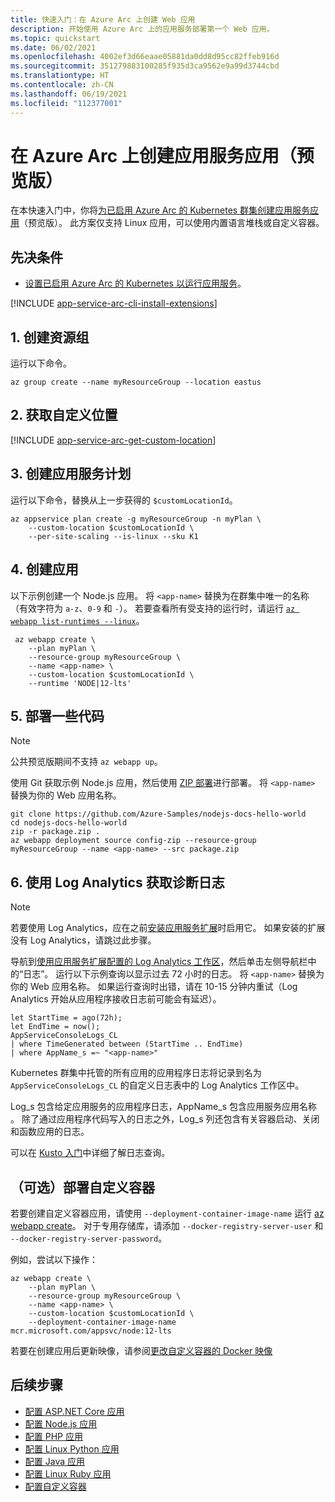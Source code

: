 ```yaml
---
title: 快速入门：在 Azure Arc 上创建 Web 应用
description: 开始使用 Azure Arc 上的应用服务部署第一个 Web 应用。
ms.topic: quickstart
ms.date: 06/02/2021
ms.openlocfilehash: 4002ef3d66eaae05881da0dd8d95cc82ffeb916d
ms.sourcegitcommit: 351279883100285f935d3ca9562e9a99d3744cbd
ms.translationtype: HT
ms.contentlocale: zh-CN
ms.lasthandoff: 06/19/2021
ms.locfileid: "112377001"
---
```

# <a name="create-an-app-service-app-on-azure-arc-preview"></a>在 Azure Arc 上创建应用服务应用（预览版）

在本快速入门中，你将[为已启用 Azure Arc 的 Kubernetes 群集创建应用服务应用](overview-arc-integration.md)（预览版）。 此方案仅支持 Linux 应用，可以使用内置语言堆栈或自定义容器。

## <a name="prerequisites"></a>先决条件

- [设置已启用 Azure Arc 的 Kubernetes 以运行应用服务](manage-create-arc-environment.md)。

[!INCLUDE [app-service-arc-cli-install-extensions](../../includes/app-service-arc-cli-install-extensions.md)]

## <a name="1-create-a-resource-group"></a>1. 创建资源组

运行以下命令。

```azurecli-interactive
az group create --name myResourceGroup --location eastus 
```

## <a name="2-get-the-custom-location"></a>2. 获取自定义位置

[!INCLUDE [app-service-arc-get-custom-location](../../includes/app-service-arc-get-custom-location.md)]


## <a name="3-create-an-app-service-plan"></a>3. 创建应用服务计划

运行以下命令，替换从上一步获得的 `$customLocationId`。

```azurecli-interactive
az appservice plan create -g myResourceGroup -n myPlan \
    --custom-location $customLocationId \
    --per-site-scaling --is-linux --sku K1
``` 

## <a name="4-create-an-app"></a>4. 创建应用

以下示例创建一个 Node.js 应用。 将 `<app-name>` 替换为在群集中唯一的名称（有效字符为 `a-z`、`0-9` 和 `-`）。 若要查看所有受支持的运行时，请运行 [`az webapp list-runtimes --linux`](/cli/azure/webapp)。

```azurecli-interactive
 az webapp create \
    --plan myPlan \
    --resource-group myResourceGroup \
    --name <app-name> \
    --custom-location $customLocationId \
    --runtime 'NODE|12-lts'
```

## <a name="5-deploy-some-code"></a>5. 部署一些代码

> [!NOTE]
> 公共预览版期间不支持 `az webapp up`。

使用 Git 获取示例 Node.js 应用，然后使用 [ZIP 部署](deploy-zip.md)进行部署。 将 `<app-name>` 替换为你的 Web 应用名称。

```azurecli-interactive
git clone https://github.com/Azure-Samples/nodejs-docs-hello-world
cd nodejs-docs-hello-world
zip -r package.zip .
az webapp deployment source config-zip --resource-group myResourceGroup --name <app-name> --src package.zip
```

## <a name="6-get-diagnostic-logs-using-log-analytics"></a>6. 使用 Log Analytics 获取诊断日志

> [!NOTE]
> 若要使用 Log Analytics，应在之前[安装应用服务扩展](manage-create-arc-environment.md#install-the-app-service-extension)时启用它。 如果安装的扩展没有 Log Analytics，请跳过此步骤。

导航到[使用应用服务扩展配置的 Log Analytics 工作区](manage-create-arc-environment.md#install-the-app-service-extension)，然后单击左侧导航栏中的“日志”。 运行以下示例查询以显示过去 72 小时的日志。 将 `<app-name>` 替换为你的 Web 应用名称。 如果运行查询时出错，请在 10-15 分钟内重试（Log Analytics 开始从应用程序接收日志前可能会有延迟）。 

```kusto
let StartTime = ago(72h);
let EndTime = now();
AppServiceConsoleLogs_CL
| where TimeGenerated between (StartTime .. EndTime)
| where AppName_s =~ "<app-name>"
```

Kubernetes 群集中托管的所有应用的应用程序日志将记录到名为 `AppServiceConsoleLogs_CL` 的自定义日志表中的 Log Analytics 工作区中。 

Log_s 包含给定应用服务的应用程序日志，AppName_s 包含应用服务应用名称 。 除了通过应用程序代码写入的日志之外，Log_s 列还包含有关容器启动、关闭和函数应用的日志。

可以在 [Kusto 入门](../azure-monitor/logs/get-started-queries.md)中详细了解日志查询。

## <a name="optional-deploy-a-custom-container"></a>（可选）部署自定义容器

若要创建自定义容器应用，请使用 `--deployment-container-image-name` 运行 [az webapp create](/cli/azure/webapp#az_webapp_create)。 对于专用存储库，请添加 `--docker-registry-server-user` 和 `--docker-registry-server-password`。

例如，尝试以下操作：

```azurecli-interactive
az webapp create \
    --plan myPlan \
    --resource-group myResourceGroup \
    --name <app-name> \
    --custom-location $customLocationId \
    --deployment-container-image-name mcr.microsoft.com/appsvc/node:12-lts
```

<!-- `TODO: currently gets an error but the app is successfully created: "Error occurred in request., RetryError: HTTPSConnectionPool(host='management.azure.com', port=443): Max retries exceeded with url: /subscriptions/62f3ac8c-ca8d-407b-abd8-04c5496b2221/resourceGroups/myResourceGroup/providers/Microsoft.Web/sites/cephalin-arctest4/config/appsettings?api-version=2020-12-01 (Caused by ResponseError('too many 500 error responses',))"` -->

若要在创建应用后更新映像，请参阅[更改自定义容器的 Docker 映像](configure-custom-container.md?pivots=container-linux#change-the-docker-image-of-a-custom-container)

## <a name="next-steps"></a>后续步骤

- [配置 ASP.NET Core 应用](configure-language-dotnetcore.md?pivots=platform-linux)
- [配置 Node.js 应用](configure-language-nodejs.md?pivots=platform-linux)
- [配置 PHP 应用](configure-language-php.md?pivots=platform-linux)
- [配置 Linux Python 应用](configure-language-python.md)
- [配置 Java 应用](configure-language-java.md?pivots=platform-linux)
- [配置 Linux Ruby 应用](configure-language-ruby.md)
- [配置自定义容器](configure-custom-container.md?pivots=container-linux)
